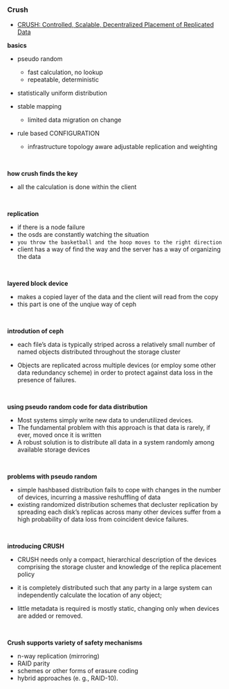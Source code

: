 ### Crush
- [CRUSH: Controlled, Scalable, Decentralized Placement of Replicated Data](https://ceph.com/wp-content/uploads/2016/08/weil-crush-sc06.pdf)

**basics**
- pseudo random
  - fast calculation, no lookup
  - repeatable, deterministic

- statistically uniform distribution
- stable mapping
  - limited data migration on change
- rule based CONFIGURATION
  - infrastructure topology aware adjustable replication and weighting


<br>

**how crush finds the key**
- all the calculation is done within the client

<br>

**replication**
- if there is a node failure
- the osds are constantly watching the situation
- `you throw the basketball and the hoop moves to the right direction`
- client has a way of find the way and the server has a way of organizing the data


<br>

**layered block device**
- makes a copied layer of the data and the client will read from the copy
- this part is one of the unqiue way of ceph


<br>


**introdution of ceph**

-  each file’s data is typically striped across a relatively small number of named objects distributed throughout the storage cluster

- Objects are replicated across multiple devices (or employ some other data redundancy scheme) in order to protect against data loss in the presence of failures.



<br>

**using pseudo random code for data distribution**
- Most systems simply write new data to underutilized devices.
- The fundamental problem with this approach is that data is rarely, if ever, moved once it is written
- A robust solution is to distribute all data in a system randomly among available storage devices


<br>

**problems with pseudo random**
- simple hashbased distribution fails to cope with changes in the number of devices, incurring a massive reshuffling of data
- existing randomized distribution schemes that decluster replication by spreading each disk’s replicas across many other devices suffer from a high probability of data loss from coincident device failures.


<br>


**introducing CRUSH**

- CRUSH needs only a compact, hierarchical description of the devices comprising the storage cluster and knowledge of the replica placement policy


- it is completely distributed such that any party in a large system can independently calculate the location of any object;


- little metadata is required is mostly static, changing only when devices are added or removed.

<br>

**Crush supports variety of safety mechanisms**
- n-way replication (mirroring)
- RAID parity
- schemes or other forms of erasure coding
- hybrid approaches (e. g., RAID-10).


<br>

